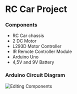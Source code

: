 # RC Car Project 

### Components

* RC Car chassis <br/>
* 2 DC Motor <br/>
* L293D Motor Controller <br/>
* IR Remote Controller Module <br/>
* Arduino Uno <br/>
* 4,5V and 9V Battery

### Arduino Circuit Diagram

![Editing Components](https://github.com/cronuxx/rccar/assets/54121978/09e61e92-da95-4933-867b-eab70fd8207b)
